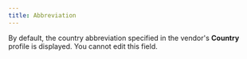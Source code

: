 ```yaml
---
title: Abbreviation
---
```



By default, the country abbreviation specified in the vendor's **Country** profile is displayed. You cannot  edit this field.
